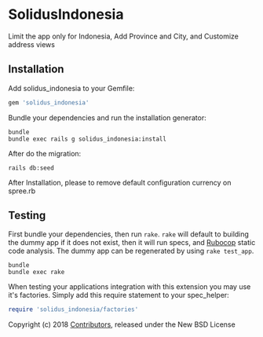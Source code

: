 SolidusIndonesia
================

Limit the app only for Indonesia, Add Province and City, and Customize address views

Installation
------------

Add solidus_indonesia to your Gemfile:

```ruby
gem 'solidus_indonesia'
```

Bundle your dependencies and run the installation generator:

```shell
bundle
bundle exec rails g solidus_indonesia:install
```
After do the migration:

```shell
rails db:seed
```

After Installation, please to remove default configuration currency on spree.rb

Testing
-------

First bundle your dependencies, then run `rake`. `rake` will default to building the dummy app if it does not exist, then it will run specs, and [Rubocop](https://github.com/bbatsov/rubocop) static code analysis. The dummy app can be regenerated by using `rake test_app`.

```shell
bundle
bundle exec rake
```

When testing your applications integration with this extension you may use it's factories.
Simply add this require statement to your spec_helper:

```ruby
require 'solidus_indonesia/factories'
```

Copyright (c) 2018 [Contributors](https://github.com/solidusio-contrib/solidus_indonesia/graphs/contributors), released under the New BSD License
